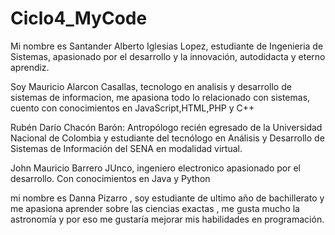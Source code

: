 # Ciclo4_MyCode
Mi nombre es Santander Alberto Iglesias Lopez, estudiante de Ingenieria de Sistemas, apasionado por el desarrollo y la innovación, autodidacta y eterno aprendiz.

Soy Mauricio Alarcon Casallas, tecnologo en analisis y desarrollo de sistemas de informacion, me apasiona todo lo relacionado con sistemas, cuento con conocimientos en JavaScript,HTML,PHP y C++

Rubén Darío Chacón Barón: Antropólogo recién egresado de la Universidad Nacional de Colombia y estudiante del tecnólogo en Análisis y Desarrollo de Sistemas de Información del SENA en modalidad virtual.

John Mauricio Barrero JUnco, ingeniero electronico apasionado por el desarrollo. Con conocimientos en Java y Python

mi nombre es Danna Pizarro , soy estudiante de ultimo año de bachillerato y me apasiona aprender sobre las ciencias exactas , me gusta mucho la astronomía y por eso me gustaría mejorar mis habilidades en programación.
